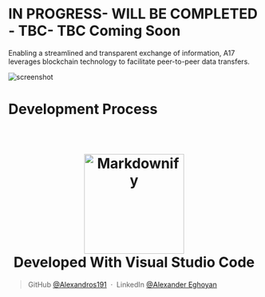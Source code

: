 # IN PROGRESS- WILL  BE COMPLETED - TBC- TBC Coming Soon

Enabling a streamlined and transparent exchange of information, A17 leverages blockchain technology to facilitate peer-to-peer data transfers.


![screenshot](https://github.com/Alexandros191/Readme-Assets/blob/main/smart-contract-key-7286414-6152105.png)
# Development Process


<h1 align="center">
  <br>
  <a href="http://www.amitmerchant.com/electron-markdownify"><img src="https://github.com/Alexandros191/Readme-Assets/blob/main/pngwing.com.png" alt="Markdownify" width="200"></a>
  <br>
  Developed With Visual Studio Code
  <br>
</h1>



> GitHub [@Alexandros191](https://github.com/Alexandros191) &nbsp;&middot;&nbsp;
> LinkedIn [@Alexander Eghoyan](https://www.linkedin.com/in/alexander-eghoyan-76736528b/)
